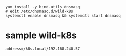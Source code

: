 ```
yum install -y bind-utils dnsmasq
# edit /etc/dnsmasq.d/wild-k8s
systemctl enable dnsmasq && systemctl start dnsmasq
```

# sample wild-k8s

```
address=/k8s.local/192.168.240.57
```
